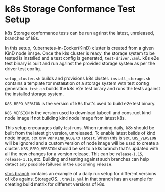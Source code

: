 # k8s Storage Conformance Test Setup

k8s Storage conformance tests can be run against the latest, unreleased,
branches of k8s.

In this setup, Kubernetes-in-Docker(KinD) cluster is created from a given KinD
node image. Once the k8s cluster is ready, the storage system to be tested is
installed and a test config is generated, `test-driver.yaml`. k8s e2e test
binary is built and run against the provided storage system as per the driver
test config.

`setup_cluster.sh` builds and provisions k8s cluster.
`install_storage.sh` contains a template for installation of a storage system
with test config generation.
`test.sh` builds the k8s e2e test binary and runs the tests against the
installed storage system.

`K8S_REPO_VERSION` is the version of k8s that's used to build e2e test binary.

`K8S_VERSION` is the version used to download kubectl and construct kind node
image if not building kind node image from latest k8s.

This setup encourages daily test runs. When running daily, k8s should be built
from the latest git version, unreleased. To enable latest builds of kind node
image, set env var `KIND_NODE` to `latest`. When this is set, `K8S_VERSION` will
be ignored and a custom version of node image will be used to create a cluster.
`K8S_REPO_VERSION` should be set to a k8s branch that's updated with all the
new changes for a version release. This can be `release-1.15`, `release-1.16`,
etc. Building and testing against such branches can help detect any possible
failured in the upcoming release.

[stos branch](https://github.com/darkowlzz/storage-conformance-test-setup/tree/stos)
contains an example of a daily run setup for different versions of k8s
against StorageOS. `.travis.yml` in that branch has an example for creating
build matrix for different versions of k8s.
